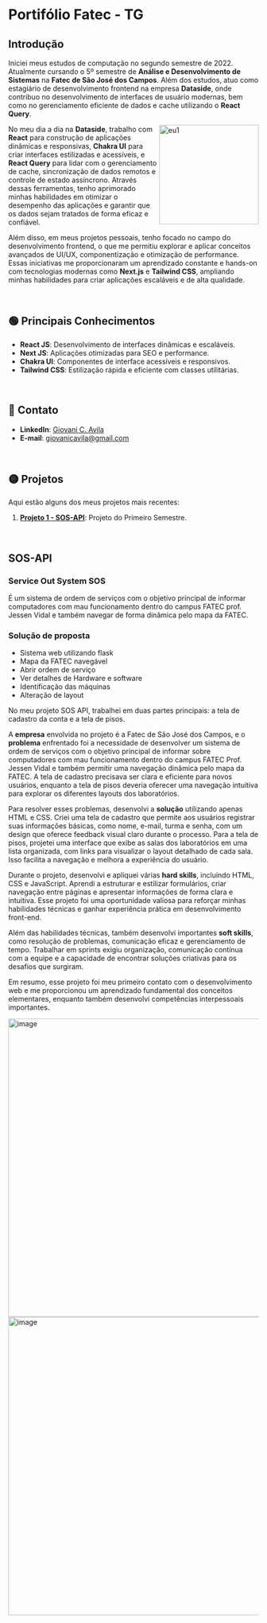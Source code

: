 # Portifólio Fatec - TG

## Introdução
<p>
 <p>
  Iniciei meus estudos de computação no segundo semestre de 2022. Atualmente cursando o 5º semestre de <strong>Análise e Desenvolvimento de Sistemas</strong> na <strong>Fatec de São José dos Campos</strong>. Além dos estudos, atuo como estagiário de desenvolvimento frontend na empresa <strong>Dataside</strong>, onde contribuo no desenvolvimento de interfaces de usuário modernas, bem como no gerenciamento eficiente de dados e cache utilizando o <strong>React Query</strong>.
 </p>
  <p>
    <img align="right" src="https://github.com/user-attachments/assets/a13bfb96-dc7c-455f-ad85-23ced8d73703" alt="eu1" width="200" height="200" />
  </p>
    <p>   No meu dia a dia na <strong>Dataside</strong>, trabalho com <strong>React</strong> para construção de aplicações dinâmicas e responsivas, <strong>Chakra UI</strong> para criar interfaces estilizadas e acessíveis, e <strong>React Query</strong> para lidar com o gerenciamento de cache, sincronização de dados remotos e controle de estado assíncrono. Através dessas ferramentas, tenho aprimorado minhas habilidades em otimizar o desempenho das aplicações e garantir que os dados sejam tratados de forma eficaz e confiável.
    </p>
    <p>
      Além disso, em meus projetos pessoais, tenho focado no campo do desenvolvimento frontend, o que me permitiu explorar e aplicar conceitos avançados de UI/UX, componentização e otimização de performance. Essas iniciativas me proporcionaram um aprendizado constante e hands-on com tecnologias modernas como <strong>Next.js</strong> e <strong>Tailwind CSS</strong>, ampliando minhas habilidades para criar aplicações escaláveis e de alta qualidade.
  </p>
</p>

<br>

## :green_circle: Principais Conhecimentos

- **React JS**: Desenvolvimento de interfaces dinâmicas e escaláveis.
- **Next JS**: Aplicações otimizadas para SEO e performance.
- **Chakra UI**: Componentes de interface acessíveis e responsivos.
- **Tailwind CSS**: Estilização rápida e eficiente com classes utilitárias.

<br>

## :red_circle: Contato

- **LinkedIn**: [Giovani C. Avila](https://www.linkedin.com/in/giovanicavila/)
- **E-mail**: [giovanicavila@gmail.com](mailto:giovani.exemplo@gmail.com)

<br>

## :yellow_circle: Projetos

Aqui estão alguns dos meus projetos mais recentes:

1. **[Projeto 1 - SOS-API](#sos-api)**: Projeto do Primeiro Semestre.

<br>

## SOS-API

### Service Out System SOS

É um sistema de ordem de serviços com o objetivo principal de informar computadores com mau funcionamento dentro do campus FATEC prof. Jessen Vidal e também navegar de forma dinâmica pelo mapa da FATEC.

### Solução de proposta
<ul>
  <li>Sistema web utilizando flask</li>
  <li>Mapa da FATEC navegável</li>
  <li>Abrir ordem de serviço</li>
  <li>Ver detalhes de Hardware e software</li>
  <li>Identificação das máquinas</li>
  <li>Alteração de layout</li>
</ul>

No meu projeto SOS API, trabalhei em duas partes principais: a tela de cadastro da conta e a tela de pisos.

A **empresa** envolvida no projeto é a Fatec de São José dos Campos, e o **problema** enfrentado foi a necessidade de desenvolver um sistema de ordem de serviços com o objetivo principal de informar sobre computadores com mau funcionamento dentro do campus FATEC Prof. Jessen Vidal e também permitir uma navegação dinâmica pelo mapa da FATEC. A tela de cadastro precisava ser clara e eficiente para novos usuários, enquanto a tela de pisos deveria oferecer uma navegação intuitiva para explorar os diferentes layouts dos laboratórios.

Para resolver esses problemas, desenvolvi a **solução** utilizando apenas HTML e CSS. Criei uma tela de cadastro que permite aos usuários registrar suas informações básicas, como nome, e-mail, turma e senha, com um design que oferece feedback visual claro durante o processo. Para a tela de pisos, projetei uma interface que exibe as salas dos laboratórios em uma lista organizada, com links para visualizar o layout detalhado de cada sala. Isso facilita a navegação e melhora a experiência do usuário.

Durante o projeto, desenvolvi e apliquei várias **hard skills**, incluindo HTML, CSS e JavaScript. Aprendi a estruturar e estilizar formulários, criar navegação entre páginas e apresentar informações de forma clara e intuitiva. Esse projeto foi uma oportunidade valiosa para reforçar minhas habilidades técnicas e ganhar experiência prática em desenvolvimento front-end.

Além das habilidades técnicas, também desenvolvi importantes **soft skills**, como resolução de problemas, comunicação eficaz e gerenciamento de tempo. Trabalhar em sprints exigiu organização, comunicação contínua com a equipe e a capacidade de encontrar soluções criativas para os desafios que surgiram.

Em resumo, esse projeto foi meu primeiro contato com o desenvolvimento web e me proporcionou um aprendizado fundamental dos conceitos elementares, enquanto também desenvolvi competências interpessoais importantes.


<img src="https://github.com/user-attachments/assets/e7cfe953-6739-4e4a-9c49-70f2679523ac" alt="image" width="1000" height="600"/>

<img src="https://github.com/user-attachments/assets/5a97fc3a-2edb-4924-9797-ee789a01afac" alt="image" width="1000" height="600"/>


